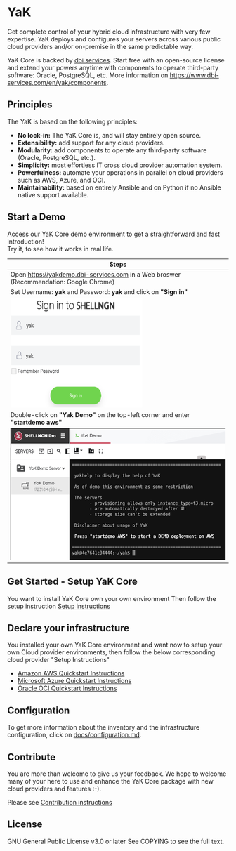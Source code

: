# YaK

Get complete control of your hybrid cloud infrastructure with very few expertise. YaK deploys and configures your servers across various public cloud providers and/or on-premise in the same predictable way.

YaK Core is backed by [dbi services](https://www.dbi-services.com). Start free with an open-source license and extend your powers anytime with components to operate third-party software: Oracle, PostgreSQL, etc. More information on https://www.dbi-services.com/en/yak/components.

## Principles

The YaK is based on the following principles:

- **No lock-in:** The YaK Core is, and will stay entirely open source.
- **Extensibility:** add support for any cloud providers.
- **Modularity:** add components to operate any third-party software (Oracle, PostgreSQL, etc.).
- **Simplicity:** most effortless IT cross cloud provider automation system.
- **Powerfulness:** automate your operations in parallel on cloud providers such as AWS, Azure, and OCI.
- **Maintainability:** based on entirely Ansible and on Python if no Ansible native support available.

## Start a Demo

Access our YaK Core demo environment to get a straightforward and fast introduction! <br>
Try it, to see how it works in real life.

| Steps                                                                                   |
| --------------------------------------------------------------------------------------- |
| Open https://yakdemo.dbi-services.com in a Web broswer  (Recommendation: Google Chrome) |
| Set Username: **yak**   and Password: **yak**  and click on **"Sign in"**               |
| <img src="/install/img/YaK_login.png"  width="300" height="250">                        |
| Double-click on **"Yak Demo"** on the top-left corner and enter **"startdemo aws"**     |
| <img src="/install/img/YaK_demo.png" width="600" height="300">                          |


## Get Started - Setup YaK Core

You want to install YaK Core own your own environment
Then follow the setup instruction [Setup instructions](docs/setup.md)

## Declare your infrastructure

You installed your own YaK Core environment and want now to setup your own Cloud provider environments, then follow the below corresponding cloud provider "Setup Instructions"

- [Amazon AWS Quickstart Instructions](docs/quickstart_aws.md)
- [Microsoft Azure Quickstart Instructions](docs/quickstart_azure.md)
- [Oracle OCI Quickstart Instructions](docs/quickstart_oci.md)

## Configuration

To get more information about the inventory and the infrastructure configuration, click on [docs/configuration.md](https://gitlab.com/yak4all/yak/-/blob/main/docs/configuration/README.md).

## Contribute

You are more than welcome to give us your feedback.
We hope to welcome many of your here to use and enhance the YaK Core package with new cloud providers and features :-).

Please see [Contribution instructions](docs/contribution.md)

## License

GNU General Public License v3.0 or later
See COPYING to see the full text.

